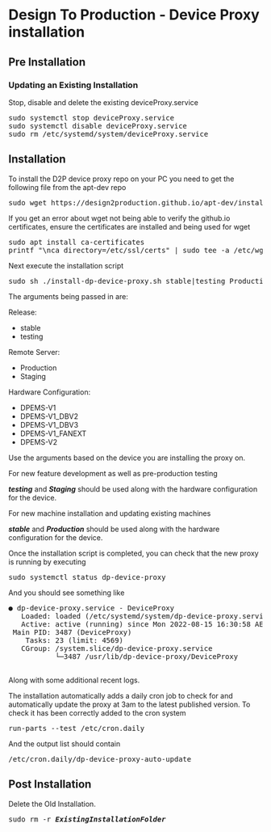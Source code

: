 # Design To Production - Device Proxy installation
## Pre Installation
### Updating an Existing Installation

Stop, disable and delete the existing deviceProxy.service
<pre>
sudo systemctl stop deviceProxy.service
sudo systemctl disable deviceProxy.service
sudo rm /etc/systemd/system/deviceProxy.service
</pre>

## Installation

To install the D2P device proxy repo on your PC you need to get the following file from the apt-dev repo
<pre>
sudo wget https://design2production.github.io/apt-dev/install-dp-device-proxy.sh
</pre>

If you get an error about wget not being able to verify the github.io certificates, ensure the certificates are installed and being used for wget
<pre>
sudo apt install ca-certificates
printf "\nca_directory=/etc/ssl/certs" | sudo tee -a /etc/wgetrc
</pre>

Next execute the installation script
<pre>
sudo sh ./install-dp-device-proxy.sh stable|testing Production|Staging DPEMS-V1|DPEMS-V1_DBV2|DPEMS-V1_DBV3|DPEMS-V1_FANEXT|DPEMS-V2
</pre>

The arguments being passed in are:

Release:
- stable
- testing

Remote Server:
- Production
- Staging

Hardware Configuration: 
- DPEMS-V1
- DPEMS-V1_DBV2
- DPEMS-V1_DBV3
- DPEMS-V1_FANEXT
- DPEMS-V2

Use the arguments based on the device you are installing the proxy on.

For new feature development as well as pre-production testing

***testing*** and ***Staging*** should be used along with the hardware configuration for the device.

For new machine installation and updating existing machines

***stable*** and ***Production*** should be used along with the hardware configuration for the device.

Once the installation script is completed, you can check that the new proxy is running by executing

<pre>
sudo systemctl status dp-device-proxy
</pre>

And you should see something like
<pre>
● dp-device-proxy.service - DeviceProxy
   Loaded: loaded (/etc/systemd/system/dp-device-proxy.service; enabled; vendor preset: enabled)
   Active: active (running) since Mon 2022-08-15 16:30:58 AEST; 19h ago
 Main PID: 3487 (DeviceProxy)
    Tasks: 23 (limit: 4569)
   CGroup: /system.slice/dp-device-proxy.service
           └─3487 /usr/lib/dp-device-proxy/DeviceProxy

</pre>

Along with some additional recent logs.

The installation automatically adds a daily cron job to check for and automatically update the proxy at 3am to the latest published version. To check it has been correctly added to the cron system
<pre>
run-parts --test /etc/cron.daily
</pre>
And the output list should contain
<pre>
/etc/cron.daily/dp-device-proxy-auto-update
</pre>

## Post Installation
Delete the Old Installation.
<pre>
sudo rm -r <i><b>ExistingInstallationFolder</b></i>
</pre>

